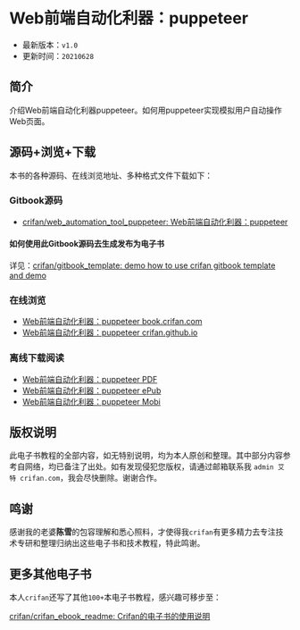 # Web前端自动化利器：puppeteer

* 最新版本：`v1.0`
* 更新时间：`20210628`

## 简介

介绍Web前端自动化利器puppeteer。如何用puppeteer实现模拟用户自动操作Web页面。

## 源码+浏览+下载

本书的各种源码、在线浏览地址、多种格式文件下载如下：

### Gitbook源码

* [crifan/web_automation_tool_puppeteer: Web前端自动化利器：puppeteer](https://github.com/crifan/web_automation_tool_puppeteer)

#### 如何使用此Gitbook源码去生成发布为电子书

详见：[crifan/gitbook_template: demo how to use crifan gitbook template and demo](https://github.com/crifan/gitbook_template)

### 在线浏览

* [Web前端自动化利器：puppeteer book.crifan.com](http://book.crifan.com/books/web_automation_tool_puppeteer/website)
* [Web前端自动化利器：puppeteer crifan.github.io](https://crifan.github.io/web_automation_tool_puppeteer/website)

### 离线下载阅读

* [Web前端自动化利器：puppeteer PDF](http://book.crifan.com/books/web_automation_tool_puppeteer/pdf/web_automation_tool_puppeteer.pdf)
* [Web前端自动化利器：puppeteer ePub](http://book.crifan.com/books/web_automation_tool_puppeteer/epub/web_automation_tool_puppeteer.epub)
* [Web前端自动化利器：puppeteer Mobi](http://book.crifan.com/books/web_automation_tool_puppeteer/mobi/web_automation_tool_puppeteer.mobi)

## 版权说明

此电子书教程的全部内容，如无特别说明，均为本人原创和整理。其中部分内容参考自网络，均已备注了出处。如有发现侵犯您版权，请通过邮箱联系我 `admin 艾特 crifan.com`，我会尽快删除。谢谢合作。

## 鸣谢

感谢我的老婆**陈雪**的包容理解和悉心照料，才使得我`crifan`有更多精力去专注技术专研和整理归纳出这些电子书和技术教程，特此鸣谢。

## 更多其他电子书

本人`crifan`还写了其他`100+`本电子书教程，感兴趣可移步至：

[crifan/crifan_ebook_readme: Crifan的电子书的使用说明](https://github.com/crifan/crifan_ebook_readme)
